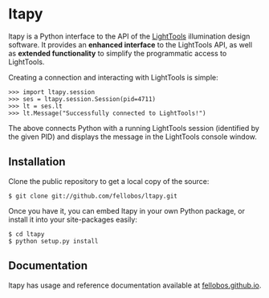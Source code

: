 # ltapy

ltapy is a Python interface to the API of the [LightTools][1]
illumination design software. It provides an **enhanced interface** to
the LightTools API, as well as **extended functionality** to simplify
the programmatic access to LightTools.

Creating a connection and interacting with LightTools is simple:

    >>> import ltapy.session
    >>> ses = ltapy.session.Session(pid=4711)
    >>> lt = ses.lt
    >>> lt.Message("Successfully connected to LightTools!")

The above connects Python with a running LightTools session
(identified by the given PID) and displays the message in the
LightTools console window.

## Installation

Clone the public repository to get a local copy of the source:

    $ git clone git://github.com/fellobos/ltapy.git

Once you have it, you can embed ltapy in your own Python package, or
install it into your site-packages easily:

    $ cd ltapy
    $ python setup.py install

## Documentation

ltapy has usage and reference documentation available at
[fellobos.github.io][2].

[1]: https://www.synopsys.com/optical-solutions/lighttools.html
[2]: https://fellobos.github.io/ltapy
